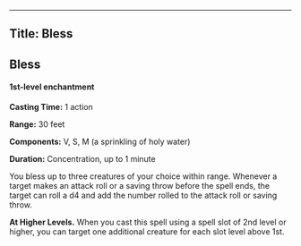 -------------------------
Title: Bless
-------------------------

## Bless

#### 1st-level enchantment


**Casting Time:** 1 action

**Range:** 30 feet

**Components:** V, S, M (a sprinkling of holy water)

**Duration:** Concentration, up to 1 minute


You bless up to three creatures of your choice within range. Whenever a
target makes an attack roll or a saving throw before the spell ends, the
target can roll a d4 and add the number rolled to the attack roll or
saving throw.

**At Higher Levels.** When you cast this spell using
a
spell slot of 2nd level or higher, you can target one additional
creature for each slot level above 1st.


